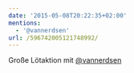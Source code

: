 ```yaml
---
date: '2015-05-08T20:22:35+02:00'
mentions:
  - '@vannerdsen'
url: /596742005121748992/
---
```

Große Lötaktion mit [@vannerdsen](https://twitter.com/@vannerdsen)
